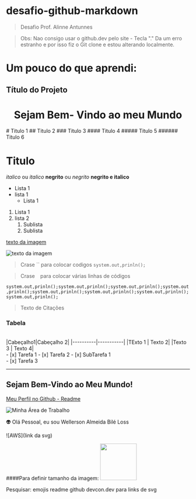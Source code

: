 # desafio-github-markdown
> Desafio Prof. Alinne Antunnes


> Obs:  Nao consigo usar o github.dev pelo site - Tecla "."
        Da um erro estranho e por isso fiz o
	Git clone e estou alterando localmente.





# **Um pouco do que aprendi:**


## Título do Projeto
<!--Cabeçalhos-->
<center><h1> Sejam Bem- Vindo ao meu Mundo </h2></center>
# Titulo 1
## Titulo 2
### Titulo 3
#### Titulo 4
##### Titulo 5
###### Titulo 6
<h1> Titulo </h1>

*italico* ou _italico_
**negrito** ou _negrito_
__negrito e italico__

- Lista 1
- lista 1
    - Lista 1

1. Lista 1
2. lista 2
    1. Sublista
    2. Sublista

[texto da imagem](https://praia-por-do-sol-hd-0fsttx9l0r5yq8wp.jpg)

![texto da imagem](https://praia-por-do-sol-hd-0fsttx9l0r5yq8wp.jpg)

> Crase `` para colocar codigos
`system.out,prinln();`

> Crase ``` ``` para colocar várias linhas de códigos

```system.out,prinln();system.out,prinln();system.out,prinln();system.out,prinln();system.out,prinln();system.out,prinln();system.out,prinln();system.out,prinln();```


> Texto de Citações

### Tabela
<br>
|Cabeçalho1|Cabeçalho 2|
|----------|-----------|
|TExto 1   |    Texto 2|
|Texto 3   |    Texto 4|
<br>
- [x] Tarefa 1
- [x] Tarefa 2
    - [x] SubTarefa 1 <br>
- [x] Tarefa 3

________________________________________________

## Sejam Bem-Vindo ao Meu Mundo!
[Meu Perfil no Github - Readme](https://github.com/Wellerson-ABL) 


![Minha Área de Trabalho](https://apexensino.com.br/wp-content/uploads/2020/06/aprender-a-programar.png)<br>


:alien: Olá Pessoal, eu sou Wellerson Almeida Bilé Loss

![AWS](link da svg) 

####Para definir tamanho da imagem:
<img src="https://www.svgrepo.com/show/452228/html-5.svg" width="100px"> 

Pesquisar:
emojis readme github
devcon.dev para links de svg

